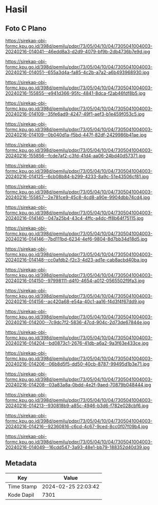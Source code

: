 # Hasil

## Foto C Plano

https://sirekap-obj-formc.kpu.go.id/398d/pemilu/pdpr/73/05/04/10/04/7305041004003-20240216-014041--46edd8a3-d2d9-4079-bf9b-2db4736b7e9d.jpg

https://sirekap-obj-formc.kpu.go.id/398d/pemilu/pdpr/73/05/04/10/04/7305041004003-20240216-014051--655a3d4a-fa85-4c2b-a7a2-a6b493968930.jpg

https://sirekap-obj-formc.kpu.go.id/398d/pemilu/pdpr/73/05/04/10/04/7305041004003-20240216-155855--e941d366-95fc-4841-8dca-f2ab46fdf8b5.jpg

https://sirekap-obj-formc.kpu.go.id/398d/pemilu/pdpr/73/05/04/10/04/7305041004003-20240216-014109--35fe6ad9-4247-49f1-aef3-b1e459f053c5.jpg

https://sirekap-obj-formc.kpu.go.id/398d/pemilu/pdpr/73/05/04/10/04/7305041004003-20240216-014109--0b040d1a-f5bd-447f-82df-2429986b41ae.jpg

https://sirekap-obj-formc.kpu.go.id/398d/pemilu/pdpr/73/05/04/10/04/7305041004003-20240216-155856--fcde7af2-c3fd-41d4-aa06-24bd40d57371.jpg

https://sirekap-obj-formc.kpu.go.id/398d/pemilu/pdpr/73/05/04/10/04/7305041004003-20240216-014125--6cb08b84-b299-4233-8a9c-51e43506cf81.jpg

https://sirekap-obj-formc.kpu.go.id/398d/pemilu/pdpr/73/05/04/10/04/7305041004003-20240216-155857--2e781ce9-45c8-4cd8-a90e-9904dbb74cd4.jpg

https://sirekap-obj-formc.kpu.go.id/398d/pemilu/pdpr/73/05/04/10/04/7305041004003-20240216-014140--047a25b4-43c4-4ffc-a4dc-ff8b64f75115.jpg

https://sirekap-obj-formc.kpu.go.id/398d/pemilu/pdpr/73/05/04/10/04/7305041004003-20240216-014146--7bd111bd-6234-4ef6-9804-8d7bb34d18d5.jpg

https://sirekap-obj-formc.kpu.go.id/398d/pemilu/pdpr/73/05/04/10/04/7305041004003-20240216-014148--cc0afdb2-f2c3-4d23-ad1e-cab8acbd40ba.jpg

https://sirekap-obj-formc.kpu.go.id/398d/pemilu/pdpr/73/05/04/10/04/7305041004003-20240216-014150--97998111-d4f0-4654-a012-0565502f9fa3.jpg

https://sirekap-obj-formc.kpu.go.id/398d/pemilu/pdpr/73/05/04/10/04/7305041004003-20240216-014156--ac420a68-e54a-40c1-aa16-f4d3f4f67dd9.jpg

https://sirekap-obj-formc.kpu.go.id/398d/pemilu/pdpr/73/05/04/10/04/7305041004003-20240216-014200--7c9dc7f2-5836-47cd-904c-2d73de67844e.jpg

https://sirekap-obj-formc.kpu.go.id/398d/pemilu/pdpr/73/05/04/10/04/7305041004003-20240216-014204--bd0873c1-2676-41db-a6a2-9a3f63e433ce.jpg

https://sirekap-obj-formc.kpu.go.id/398d/pemilu/pdpr/73/05/04/10/04/7305041004003-20240216-014206--06b8d5f5-dd50-40cb-8787-99495d1b3e71.jpg

https://sirekap-obj-formc.kpu.go.id/398d/pemilu/pdpr/73/05/04/10/04/7305041004003-20240216-014208--03a83a8a-0bdd-4e2f-9aed-70879b048444.jpg

https://sirekap-obj-formc.kpu.go.id/398d/pemilu/pdpr/73/05/04/10/04/7305041004003-20240216-014213--930818b9-a85c-4946-b3d6-f782e028cbf6.jpg

https://sirekap-obj-formc.kpu.go.id/398d/pemilu/pdpr/73/05/04/10/04/7305041004003-20240216-014216--92360816-c6cd-4c67-9ced-8cc0f07f09b4.jpg

https://sirekap-obj-formc.kpu.go.id/398d/pemilu/pdpr/73/05/04/10/04/7305041004003-20240216-014049--16cdd547-3a93-48e1-bb79-188352d40d39.jpg


## Metadata

| Key        | Value               |
| ---------- | ------------------- |
| Time Stamp | 2024-02-25 22:03:42 |
| Kode Dapil | 7301                |



